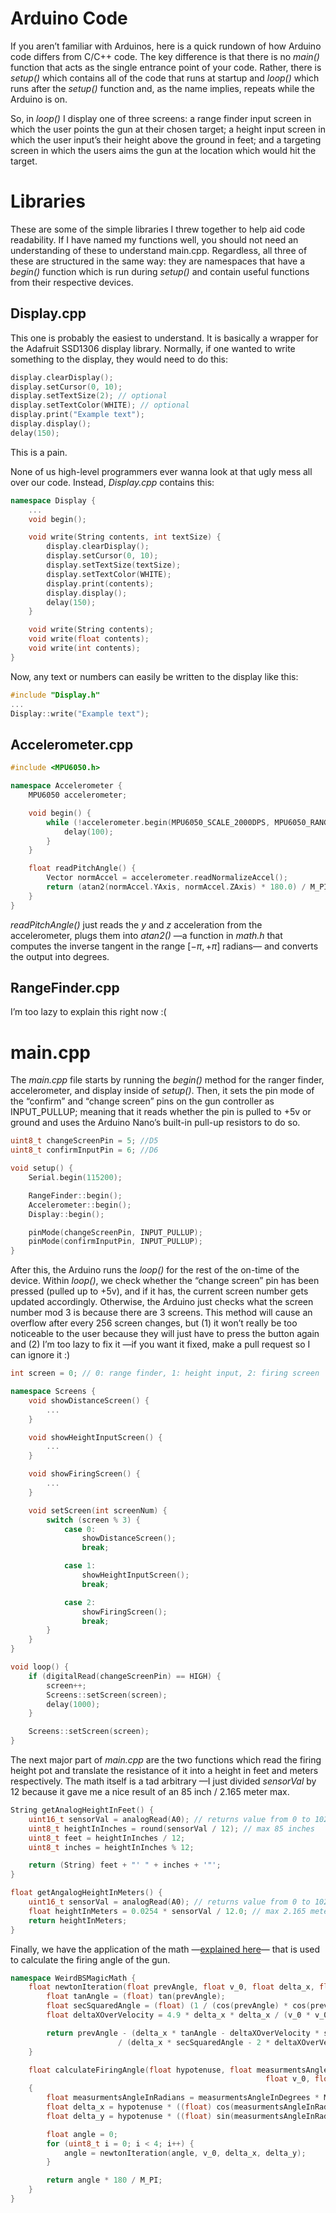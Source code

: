 # Arduino Code

If you aren’t familiar with Arduinos, here is a quick rundown of how Arduino code differs from C/C++ code. The key difference is that there is no *main()* function that acts as the single entrance point of your code. Rather, there is *setup()* which contains all of the code that runs at startup and *loop()* which runs after the *setup()* function and, as the name implies, repeats while the Arduino is on. 

So, in *loop()* I display one of three screens: a range finder input screen in which the user points the gun at their chosen target; a height input screen in which the user input’s their height above the ground in feet; and a targeting screen in which the users aims the gun at the location which would hit the target.

# Libraries

These are some of the simple libraries I threw together to help aid code readability. If I have named my functions well, you should not need an understanding of these to understand main.cpp. Regardless, all three of these are structured in the same way: they are namespaces that have a *begin()* function which is run during *setup()* and contain useful functions from their respective devices. 

## Display.cpp

This one is probably the easiest to understand. It is basically a wrapper for the Adafruit SSD1306 display library. Normally, if one wanted to write something to the display, they would need to do this:

```cpp
display.clearDisplay();
display.setCursor(0, 10);
display.setTextSize(2); // optional
display.setTextColor(WHITE); // optional
display.print("Example text");
display.display();
delay(150);
```

This is a pain. 

None of us high-level programmers ever wanna look at that ugly mess all over our code. Instead, *Display.cpp* contains this:

```cpp
namespace Display {
	...
	void begin();

	void write(String contents, int textSize) {
		display.clearDisplay();
		display.setCursor(0, 10);
		display.setTextSize(textSize);
		display.setTextColor(WHITE);
		display.print(contents);
		display.display();
		delay(150);
	}

	void write(String contents);
	void write(float contents);
	void write(int contents);
}
```

Now, any text or numbers can easily be written to the display like this:

```cpp
#include "Display.h"
...
Display::write("Example text");
```

## Accelerometer.cpp

```cpp
#include <MPU6050.h>

namespace Accelerometer {
	MPU6050 accelerometer;

	void begin() {
		while (!accelerometer.begin(MPU6050_SCALE_2000DPS, MPU6050_RANGE_2G)) {
			delay(100);
		}
	}

	float readPitchAngle() {
		Vector normAccel = accelerometer.readNormalizeAccel();		
		return (atan2(normAccel.YAxis, normAccel.ZAxis) * 180.0) / M_PI;
	}
}
```

*readPitchAngle()* just reads the $y$ and $z$ acceleration from the accelerometer, plugs them into *atan2()* —a function in *math.h* that computes the inverse tangent in the range $[-\pi, +\pi]$ radians— and converts the output into degrees.

## RangeFinder.cpp

I’m too lazy to explain this right now :(



# main.cpp

The *main.cpp* file starts by running the *begin()* method for the ranger finder, accelerometer, and display inside of *setup()*. Then, it sets the pin mode of the “confirm” and “change screen” pins on the gun controller as INPUT_PULLUP; meaning that it reads whether the pin is pulled to +5v or ground and uses the Arduino Nano’s built-in pull-up resistors to do so.

```cpp
uint8_t changeScreenPin = 5; //D5
uint8_t confirmInputPin = 6; //D6

void setup() {
	Serial.begin(115200);

	RangeFinder::begin();
	Accelerometer::begin();
	Display::begin();

	pinMode(changeScreenPin, INPUT_PULLUP);
	pinMode(confirmInputPin, INPUT_PULLUP);
}
```

After this, the Arduino runs the *loop()* for the rest of the on-time of the device. Within *loop()*, we check whether the “change screen” pin has been pressed (pulled up to +5v), and if it has, the current screen number gets updated accordingly. Otherwise, the Arduino just checks what the screen number mod 3 is because there are 3 screens. This method will cause an overflow after every 256 screen changes, but (1) it won’t really be too noticeable to the user because they will just have to press the button again and (2) I’m too lazy to fix it —if you want it fixed, make a pull request so I can ignore it :)

```cpp
int screen = 0; // 0: range finder, 1: height input, 2: firing screen

namespace Screens {
	void showDistanceScreen() {
		...
	}

	void showHeightInputScreen() {
		...
	}

	void showFiringScreen() {
		...
	}

	void setScreen(int screenNum) {
		switch (screen % 3) {
			case 0:
				showDistanceScreen();
				break;

			case 1:
				showHeightInputScreen();
				break;

			case 2:
				showFiringScreen();
				break;
		}
	}
}

void loop() {
	if (digitalRead(changeScreenPin) == HIGH) {
		screen++;
		Screens::setScreen(screen);
		delay(1000);
	}

	Screens::setScreen(screen);
}
```

The next major part of *main.cpp* are the two functions which read the firing height pot and translate the resistance of it into a height in feet and meters respectively. The math itself is a tad arbitrary —I just divided *sensorVal* by 12 because it gave me a nice result of an 85 inch / 2.165 meter max.

```cpp
String getAnalogHeightInFeet() {
	uint16_t sensorVal = analogRead(A0); // returns value from 0 to 1023
	uint8_t heightInInches = round(sensorVal / 12); // max 85 inches
	uint8_t feet = heightInInches / 12;
	uint8_t inches = heightInInches % 12;

	return (String) feet + "' " + inches + '"'; 
}

float getAngalogHeightInMeters() {
	uint16_t sensorVal = analogRead(A0); // returns value from 0 to 1023
	float heightInMeters = 0.0254 * sensorVal / 12.0; // max 2.165 metes
	return heightInMeters;
}
```

Finally, we have the application of the math —[explained here](Range%20Finder%20Math.md)— that is used to calculate the firing angle of the gun.

```cpp
namespace WeirdBSMagicMath {
	float newtonIteration(float prevAngle, float v_0, float delta_x, float delta_y) {
		float tanAngle = (float) tan(prevAngle);
		float secSquaredAngle = (float) (1 / (cos(prevAngle) * cos(prevAngle)));
		float deltaXOverVelocity = 4.9 * delta_x * delta_x / (v_0 * v_0);

		return prevAngle - (delta_x * tanAngle - deltaXOverVelocity * secSquaredAngle - delta_y)
						/ (delta_x * secSquaredAngle - 2 * deltaXOverVelocity * secSquaredAngle * tanAngle);
	}

	float calculateFiringAngle(float hypotenuse, float measurmentsAngleInDegrees, 
														 float v_0, float y_0) 
	{
		float measurmentsAngleInRadians = measurmentsAngleInDegrees * M_PI / 180;
		float delta_x = hypotenuse * ((float) cos(measurmentsAngleInRadians));
		float delta_y = hypotenuse * ((float) sin(measurmentsAngleInRadians)) - y_0;

		float angle = 0;
		for (uint8_t i = 0; i < 4; i++) {
			angle = newtonIteration(angle, v_0, delta_x, delta_y);
		}

		return angle * 180 / M_PI;
	}
}
```